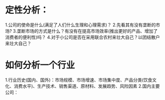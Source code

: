 # 定性分析：
1.公司的使命是什么(满足了人们什么生理和心理需求)？
2.先看其有没有垄断的市场?
3.垄断市场的方式是什么？有没有在提高市场效率(推出更好的产品、增加了消费者的便利性)吗？
4.对于小公司是否在采用联合农村来壮大自己？以团结散户来壮大自己？

# 如何分析一个行业
1.行业历史(国内、国外)：市场规模、市场增速、市场集中度、产品分类(饮食文化、消费水平)、生产技术、销售渠道、原材料、发展趋势、风险因素
2.国内主要公司：





